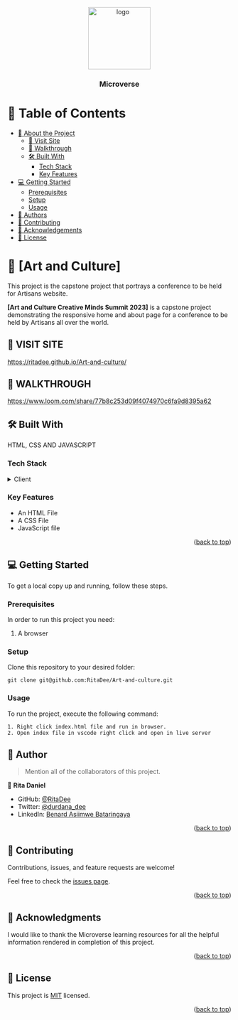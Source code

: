 <a name="readme-top"></a>

<div align="center">
  <img src="murple_logo.png" alt="logo" width="140"  height="auto" />
  <br/>
  <h3><b>Microverse</b></h3>

</div>

<!-- TABLE OF CONTENTS -->

# 📗 Table of Contents

- [📖 About the Project](#about-project)
  - [🚀 Visit Site](#website)
  - [🎥 Walkthrough](#walkthrough)
  - [🛠 Built With](#built-with)
    - [Tech Stack](#tech-stack)
    - [Key Features](#key-features)
- [💻 Getting Started](#getting-started)
  - [Prerequisites](#prerequisites)
  - [Setup](#setup)
  - [Usage](#usage)
- [👥 Authors](#authors)
- [🤝 Contributing](#contributing)
- [🙏 Acknowledgements](#acknowledgements)
- [📝 License](#license)

<!-- PROJECT DESCRIPTION -->

# 📖 [Art and Culture] <a name="about-project"></a>

This project is the capstone project that portrays a conference to be held for Artisans website.

**[Art and Culture Creative Minds Summit 2023]** is a capstone project demonstrating the responsive home and about page for a conference to be held by Artisans all over the world.

## 🚀 VISIT SITE <a name="website"></a>

<a name="https://ritadee.github.io/Art-and-culture/>">https://ritadee.github.io/Art-and-culture/</a>

## 🎥 WALKTHROUGH <a name="walkthrough"></a>

<a name="loom link">https://www.loom.com/share/77b8c253d09f4074970c6fa9d8395a62</a>

## 🛠 Built With <a name="built-with"></a>

HTML, CSS AND JAVASCRIPT  

### Tech Stack <a name="tech-stack"></a>

<details>
  <summary>Client</summary>
  <ul>
    <li>HTML, CSS & JS</li>
  </ul>
</details>

<!-- Features -->

### Key Features <a name="key-features"></a>

- An HTML File
- A CSS File
- JavaScript file

<p align="right">(<a href="#readme-top">back to top</a>)</p>

<!-- GETTING STARTED -->

## 💻 Getting Started <a name="getting-started"></a>

To get a local copy up and running, follow these steps.

### Prerequisites

In order to run this project you need:

1. A browser

### Setup

Clone this repository to your desired folder:

```git clone git@github.com:RitaDee/Art-and-culture.git```

### Usage

To run the project, execute the following command:

```
1. Right click index.html file and run in browser.
2. Open index file in vscode right click and open in live server
```

## 👥 Author <a name="authors"></a>

> Mention all of the collaborators of this project.

👤 **Rita Daniel**

- GitHub: [@RitaDee](https://github.com/RitaDee)
- Twitter: [@durdana_dee](https://twitter.com/durdana_dee)
- LinkedIn: [Benard Asiimwe Bataringaya](https://www.linkedin.com/in/rita-daniel/)

<p align="right">(<a href="#readme-top">back to top</a>)</p>

<!-- CONTRIBUTING -->

## 🤝 Contributing <a name="contributing"></a>

Contributions, issues, and feature requests are welcome!

Feel free to check the [issues page](../../issues/).

<p align="right">(<a href="#readme-top">back to top</a>)</p>

<!-- ACKNOWLEDGEMENTS -->

## 🙏 Acknowledgments <a name="acknowledgements"></a>

I would like to thank the Microverse learning resources for all the helpful information rendered in completion of this project.

<p align="right">(<a href="#readme-top">back to top</a>)</p>

## 📝 License <a name="license"></a>

This project is [MIT](./LICENSE.md) licensed.
<p align="right">(<a href="#readme-top">back to top</a>)</p>